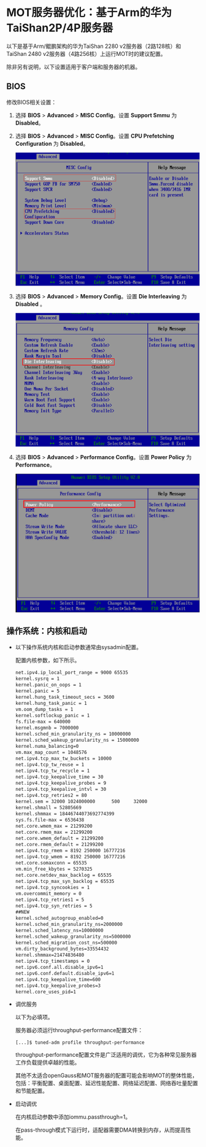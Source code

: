 # MOT服务器优化：基于Arm的华为TaiShan2P/4P服务器

以下是基于Arm/鲲鹏架构的华为TaiShan 2280 v2服务器（2路128核）和TaiShan 2480 v2服务器（4路256核）上运行MOT时的建议配置。

除非另有说明，以下设置适用于客户端和服务器的机器。

## BIOS<a name="section31155189"></a>

修改BIOS相关设置：

1.  选择 **BIOS** \>  **Advanced**  \>  **MISC Config**。设置 **Support Smmu** 为 **Disabled**。
2.  选择 **BIOS** \>  **Advanced**  \>  **MISC Config**。设置 **CPU Prefetching Configuration** 为 **Disabled**。

    ![](figures/zh-cn_image_0280525203.png)

3.  选择 **BIOS**  \>  **Advanced**  \>  **Memory Config**。设置 **Die Interleaving** 为 **Disabled** 。

    ![](figures/zh-cn_image_0280525205.png)

4.  选择 **BIOS**  \>  **Advanced**  \>  **Performance Config**。设置 **Power Policy** 为 **Performance**。

    ![](figures/zh-cn_image_0280525207.png)


## 操作系统：内核和启动<a name="section11961253"></a>

-   以下操作系统内核和启动参数通常由sysadmin配置。

    配置内核参数，如下所示。

    ```
    net.ipv4.ip_local_port_range = 9000 65535
    kernel.sysrq = 1
    kernel.panic_on_oops = 1
    kernel.panic = 5
    kernel.hung_task_timeout_secs = 3600
    kernel.hung_task_panic = 1
    vm.oom_dump_tasks = 1
    kernel.softlockup_panic = 1
    fs.file-max = 640000
    kernel.msgmnb = 7000000
    kernel.sched_min_granularity_ns = 10000000
    kernel.sched_wakeup_granularity_ns = 15000000
    kernel.numa_balancing=0
    vm.max_map_count = 1048576
    net.ipv4.tcp_max_tw_buckets = 10000
    net.ipv4.tcp_tw_reuse = 1
    net.ipv4.tcp_tw_recycle = 1
    net.ipv4.tcp_keepalive_time = 30
    net.ipv4.tcp_keepalive_probes = 9
    net.ipv4.tcp_keepalive_intvl = 30
    net.ipv4.tcp_retries2 = 80
    kernel.sem = 32000 1024000000      500     32000
    kernel.shmall = 52805669
    kernel.shmmax = 18446744073692774399
    sys.fs.file-max = 6536438
    net.core.wmem_max = 21299200
    net.core.rmem_max = 21299200
    net.core.wmem_default = 21299200
    net.core.rmem_default = 21299200
    net.ipv4.tcp_rmem = 8192 250000 16777216
    net.ipv4.tcp_wmem = 8192 250000 16777216
    net.core.somaxconn = 65535
    vm.min_free_kbytes = 5270325
    net.core.netdev_max_backlog = 65535
    net.ipv4.tcp_max_syn_backlog = 65535
    net.ipv4.tcp_syncookies = 1
    vm.overcommit_memory = 0
    net.ipv4.tcp_retries1 = 5
    net.ipv4.tcp_syn_retries = 5
    ##NEW
    kernel.sched_autogroup_enabled=0
    kernel.sched_min_granularity_ns=2000000
    kernel.sched_latency_ns=10000000
    kernel.sched_wakeup_granularity_ns=5000000
    kernel.sched_migration_cost_ns=500000
    vm.dirty_background_bytes=33554432
    kernel.shmmax=21474836480
    net.ipv4.tcp_timestamps = 0
    net.ipv6.conf.all.disable_ipv6=1
    net.ipv6.conf.default.disable_ipv6=1
    net.ipv4.tcp_keepalive_time=600
    net.ipv4.tcp_keepalive_probes=3
    kernel.core_uses_pid=1
    ```

-   调优服务

    以下为必填项。

    服务器必须运行throughput-performance配置文件：

    ```
    [...]$ tuned-adm profile throughput-performance
    ```

    throughput-performance配置文件是广泛适用的调优，它为各种常见服务器工作负载提供卓越的性能。

    其他不太适合openGauss和MOT服务器的配置可能会影响MOT的整体性能，包括：平衡配置、桌面配置、延迟性能配置、网络延迟配置、网络吞吐量配置和节能配置。

-   启动调优

    在内核启动参数中添加iommu.passthrough=1。

    在pass-through模式下运行时，适配器需要DMA转换到内存，从而提高性能。
